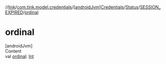 //[link](../../../../index.md)/[com.tink.model.credentials](../../../index.md)/[[androidJvm]Credentials](../../index.md)/[Status](../index.md)/[SESSION_EXPIRED](index.md)/[ordinal](ordinal.md)



# ordinal  
[androidJvm]  
Content  
val [ordinal](ordinal.md): [Int](https://kotlinlang.org/api/latest/jvm/stdlib/kotlin/-int/index.html)  



